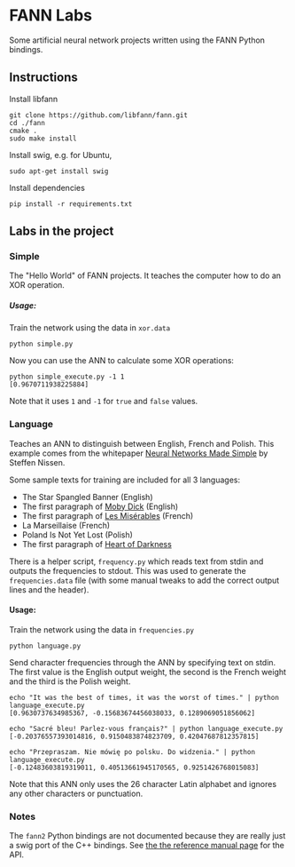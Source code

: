 # FANN Labs
Some artificial neural network projects written using the FANN Python bindings.

## Instructions

Install libfann

    git clone https://github.com/libfann/fann.git
    cd ./fann
    cmake .
    sudo make install

Install swig, e.g. for Ubuntu,

    sudo apt-get install swig

Install dependencies

    pip install -r requirements.txt


## Labs in the project

### Simple
The "Hello World" of FANN projects. It teaches the computer how to do an XOR
operation.

##### Usage:
Train the network using the data in `xor.data`

    python simple.py

Now you can use the ANN to calculate some XOR operations:

    python simple_execute.py -1 1
    [0.9670711938225884]

Note that it uses `1` and `-1` for `true` and `false` values.

### Language
Teaches an ANN to distinguish between English, French and Polish. This example
comes from the whitepaper [Neural Networks Made Simple](http://fann.sourceforge.net/fann_en.pdf)
by Steffen Nissen.

Some sample texts for training are included for all 3 languages:

* The Star Spangled Banner (English)
* The first paragraph of [Moby Dick](http://americanliterature.com/author/herman-melville/book/moby-dick-or-the-whale/chapter-1-loomings) (English)
* The first paragraph of [Les Misérables](http://www.gutenberg.org/ebooks/17489) (French)
* La Marseillaise (French)
* Poland Is Not Yet Lost (Polish)
* The first paragraph of [Heart of Darkness](http://wolnelektury.pl/katalog/lektura/conrad-jadro-ciemnosci.html)

There is a helper script, `frequency.py` which reads text from stdin and outputs
the frequencies to stdout.  This was used to generate the `frequencies.data` file
(with some manual tweaks to add the correct output lines and the header).

#### Usage:
Train the network using the data in `frequencies.py`

    python language.py

Send character frequencies through the ANN by specifying text on stdin. The first value is the English output weight, the second is the French weight and the third is the Polish weight.

    echo "It was the best of times, it was the worst of times." | python language_execute.py
    [0.9630737634985367, -0.15683674456038033, 0.1289069051856062]

    echo "Sacré bleu! Parlez-vous français?" | python language_execute.py
    [-0.20376557393014816, 0.9150483874823709, 0.42047687812357815]

    echo "Przepraszam. Nie mówię po polsku. Do widzenia." | python language_execute.py
    [-0.12483603819319011, 0.40513661945170565, 0.9251426768015083]

Note that this ANN only uses the 26 character Latin alphabet and ignores any other characters or punctuation.

### Notes
The `fann2` Python bindings are not documented because they are really just a
swig port of the C++ bindings.  See [the the reference manual page](http://leenissen.dk/fann/html/files/fann_cpp-h.html) for the API.
